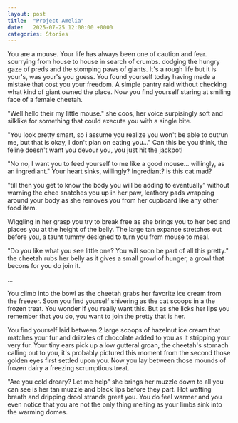 ```yaml
---
layout: post
title:  "Project Amelia"
date:   2025-07-25 12:00:00 +0000
categories: Stories
---
```


You are a mouse. Your life has always been one of caution and fear. scurrying from house to house in search of crumbs. dodging the hungry gaze of preds and the stomping paws of giants. It's a rough life but it is your's, was your's you guess. You found yourself today having made a mistake that cost you your freedom. A simple pantry raid without checking what kind of giant owned the place. Now you find yourself staring at smiling face of a female cheetah.

"Well hello their my little mouse." she coos, her voice surpisingly soft and silklike for something that could execute you with a single bite. 

"You look pretty smart, so i assume you realize you won't be able to outrun me, but that is okay, I don't plan on eating you..." Can this be you think, the feline doesn't want you devour you, you just hit the jackpot! 

"No no, I want you to feed yourself to me like a good mouse... willingly, as an ingrediant." Your heart sinks, willingly? Ingrediant? is this cat mad? 

"till then you get to know the body you will be adding to eventually" without warning the chee snatches you up in her paw, leathery pads wrapping around your body as she removes you from her cupboard like any other food item.

Wiggling in her grasp you try to break free as she brings you to her bed and places you at the height of the belly. The large tan expanse stretches out before you, a taunt tummy designed to turn you from mouse to meal. 

"Do you like what you see little one? You will soon be part of all this pretty." the cheetah rubs her belly as it gives a small growl of hunger, a growl that becons for you do join it.

...

You climb into the bowl as the cheetah grabs her favorite ice cream from the freezer. Soon you find yourself shivering as the cat scoops in a the frozen treat. You wonder if you really want this. But as she licks her lips you remember that you do, you want to join the pretty that is her.

You find yourself laid between 2 large scoops of hazelnut ice cream that matches your fur and drizzles of chocolate added to you as it stripping your very fur. Your tiny ears pick up a low gutteral groan, the cheetah's stomach calling out to you, it's probably pictured this moment from the second those golden eyes first settled upon you. Now you lay between those mounds of frozen dairy a freezing scrumptious treat.

"Are you cold dreary? Let me help" she brings her muzzle down to all you can see is her tan muzzle and black lips before they part. Hot wafting breath and dripping drool strands greet you. You do feel warmer and you even notice that you are not the only thing melting as your limbs sink into the warming domes.
